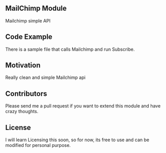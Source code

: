 ## MailChimp Module

Mailchimp simple API 

## Code Example

There is a sample file that calls Mailchimp and run Subscribe.

## Motivation

Really clean and simple Mailchimp api

## Contributors

Please send me a pull request if you want to extend this module and have crazy thoughts.

## License

I will learn Licensing this soon, so for now, its free to use and can be modified for personal purpose.